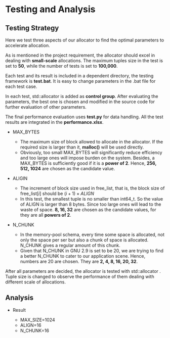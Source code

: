 # Testing and Analysis

## Testing Strategy

Here we test three aspects of our allocator to find the optimal parameters to accelerate allocation.

As is mentioned in the project requirement,  the allocator should excel in dealing with **small-scale** allocations. The maximum tuples size in the test is set to **50**, while the number of tests is set to **100,000**.

Each test and its result is included in a dependent directory, the testing framework is **test.bat**. It is easy to change parameters in the .bat file for each test case.

In each test, std::allocator is added as **control group**. After evaluating the parameters, the best one is chosen and modified in the source code for further evaluation of other parameters.

The final performance evaluation uses **test.py** for data handling. All the test results are integrated in the **performance.xlsx**.

* MAX_BYTES
  * The maximum size of block allowed to allocate in the allocator. If the required size is larger than it, **malloc()** will be used directly.
  * Obviously, too small MAX\_BYTES​ will significantly reduce efficiency and too large ones will impose burden on the system. Besides, a MAX_BYTES is sufficiently good if it is a **power of 2**. Hence, **256, 512, 1024** are chosen as the candidate value.

* ALIGIN
  * The increment of block size used in free_list, that is, the block size of free_list[$i$] should be $(i+1)\times{ALIGN}$ 
  * In this test, the smallest tuple is no smaller than int64_t. So the value of ALIGN​ is larger than 8 bytes. Since too large ones will lead to the waste of space.  **8, 16, 32** are chosen as the candidate values, for they are all **powers of 2**.

* N_CHUNK

  * In the memory-pool schema, every time some space is allocated, not only the space per ser but also a chunk of space is allocated. N_CHUNK gives a regular amount of this chunk.
  * Given that N_CHUNK in GNU 2.9 is set to be 20, we are trying to find a better N_CHUNK to cater to our application scene. Hence, numbers are 20 are chosen. They are **2, 4, 8, 16, 20, 32**.

  

After all parameters are decided, the allocator is tested with std::allocator . Tuple size is changed to observe the performance of them dealing with different scale of allocations.



## Analysis

* Result

  * MAX_SIZE=1024
  * ALIGN=16
  * N_CHUNK=16

  